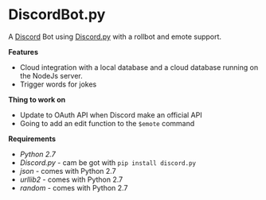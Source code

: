 # DiscordBot.py
A [Discord](https://discordapp.com/) Bot using [Discord.py](https://github.com/Rapptz/discord.py) with a rollbot and emote support.

**Features**
* Cloud integration with a local database and a cloud database running on the NodeJs server.
* Trigger words for jokes

**Thing to work on**
* Update to OAuth API when Discord make an official API
* Going to add an edit function to the `$emote` command


**Requirements**
* *Python 2.7*
* *Discord.py* - cam be got with `pip install discord.py`
* *json* - comes with Python 2.7
* *urllib2* - comes with Python 2.7
* *random* - comes with Python 2.7
